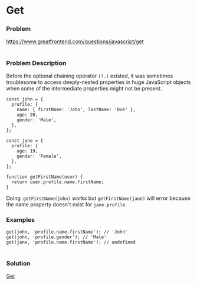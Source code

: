 # Get

### Problem

https://www.greatfrontend.com/questions/javascript/get

#

### Problem Description

Before the optional chaining operator `(?.)` existed, it was sometimes troublesome to access deeply-nested properties in huge JavaScript objects when some of the intermediate properties might not be present.

```
const john = {
  profile: {
    name: { firstName: 'John', lastName: 'Doe' },
    age: 20,
    gender: 'Male',
  },
};

const jane = {
  profile: {
    age: 19,
    gender: 'Female',
  },
};

function getFirstName(user) {
  return user.profile.name.firstName;
}

```

Doing` getFirstName(john)` works but `getFirstName(jane)` will error because the name property doesn't exist for `jane.profile`.

### Examples

```
get(john, 'profile.name.firstName'); // 'John'
get(john, 'profile.gender'); // 'Male'
get(jane, 'profile.name.firstName'); // undefined

```

#

### Solution

[Get](./get.js)